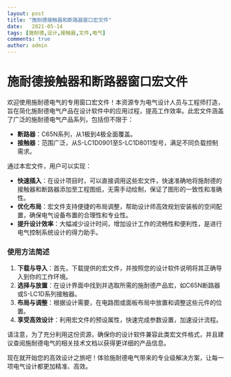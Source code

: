 ```yaml
---
layout: post
title: "施耐德接触器和断路器窗口宏文件"
date:   2021-05-14
tags: [施耐德,设计,接触器,文件,电气]
comments: true
author: admin
---
```

# 施耐德接触器和断路器窗口宏文件

欢迎使用施耐德电气的专用窗口宏文件！本资源专为电气设计人员与工程师打造，旨在简化施耐德电气产品在设计软件中的应用过程，提高工作效率。此宏文件涵盖了广泛的施耐德电气产品系列，包括但不限于：

- **断路器**：C65N系列，从1极到4极全面覆盖。
- **接触器**：范围广泛，从S-LC1D0901至S-LC1D8011型号，满足不同负载控制需求。

通过本宏文件，用户可以实现：
- **快速插入**：在设计项目时，可以直接调用这些宏文件，快速准确地将施耐德的接触器和断路器添加至工程图纸，无需手动绘制，保证了图形的一致性和准确性。
- **优化布局**：宏文件支持便捷的布局调整，帮助设计师高效规划安装板的空间配置，确保电气设备布置的合理性和专业性。
- **提升设计效率**：大幅减少设计时间，增加设计工作的流畅性和便利性，是进行电气控制系统设计的得力助手。

### 使用方法简述
1. **下载与导入**：首先，下载提供的宏文件，并按照您的设计软件说明将其正确导入到你的工作环境。
2. **选择与放置**：在设计界面中找到并选取所需的施耐德产品宏，如C65N断路器或S-LC1D系列接触器。
3. **布局与调整**：根据设计需要，在电路图或面板布局中放置和调整这些元件的位置。
4. **享受高效设计**：利用宏文件的预设属性，快速完成参数设置，加速设计流程。

请注意，为了充分利用这份资源，确保你的设计软件兼容此类宏文件格式，并且建议查阅施耐德电气的相关技术文档以获得更详细的产品信息。

现在就开始您的高效设计之旅吧！体验施耐德电气带来的专业级解决方案，让每一项电气设计都更加精准、高效。